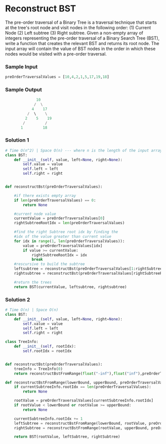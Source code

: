 
# Reconstruct BST

The pre-order traversal of a Binary Tree is a traversal technique
that starts at the tree's root node and visit nodes in the following
order:
(1) Current Node
(2) Left subtree
(3) Right subtree. Given a non-empty array of integers representing
the pre-order traversal of a Binary Search Tree (BST), write a
function that creates the relevant BST and returns its root node.
The input array will contain the value of BST nodes in the order in
which these nodes would be visited with a pre-order traversal.


### Sample Input

```python
preOrderTraversalValues = [10,4,2,1,5,17,19,18]
```

### Sample Output

```python
              10
             /  \
            4    17
          /  \    \
         2    5    19
        /         /
       1         18
```
### Solution 1
```python
# Time O(n^2) | Space O(n) --- where n is the length of the input array
class BST:
    def __init__(self, value, left=None, right=None):
        self.value = value
        self.left = left
        self.right = right


def reconstructBst(preOrderTraversalValues):

    #if there exists empty array
	if len(preOrderTraversalValues) == 0:
		return None

    #current node value
	currentValue = preOrderTraversalValues[0]
	rightSubtreeRootIdx = len(preOrderTraversalValues)

    #find the right Subtree root idx by finding the
    #idx of the value greater than current value
	for idx in range(1, len(preOrderTraversalValues)):
		value = preOrderTraversalValues[idx]
		if value >= currentValue:
			rightSubtreeRootIdx = idx
			break
	#rescursive to build the subtree
	leftsubtree = reconstructBst(preOrderTraversalValues[1:rightSubtreeRootIdx])
	rightsubtree = reconstructBst(preOrderTraversalValues[rightSubtreeRootIdx:])

    #return the trees
	return BST(currentValue, leftsubtree, rightsubtree)

```


### Solution 2
```python
# Time O(n) | Space O(n)
class BST:
    def __init__(self, value, left=None, right=None):
        self.value = value
        self.left = left
        self.right = right

class TreeInfo:
	def __init__(self, rootIdx):
		self.rootIdx = rootIdx


def reconstructBst(preOrderTraversalValues):
    treeInfo = TreeInfo(0)
    return reconstructBstFromRange(float("-inf"),float("inf"),preOrderTraversalValues,treeInfo)

def reconstructBstFromRange(lowerBound, upperBound, preOrderTraversalValues, currentSubtreeInfo):
	if currentSubtreeInfo.rootIdx == len(preOrderTraversalValues):
		return None

	rootValue = preOrderTraversalValues[currentSubtreeInfo.rootIdx]
	if rootValue < lowerBound or rootValue >= upperBound:
		return None

	currentSubtreeInfo.rootIdx += 1
	leftSubtree = reconstructBstFromRange(lowerBound, rootValue, preOrderTraversalValues, currentSubtreeInfo)
	rightSubtree = reconstructBstFromRange(rootValue, upperBound, preOrderTraversalValues, currentSubtreeInfo)

	return BST(rootValue, leftSubtree, rightSubtree)
```
